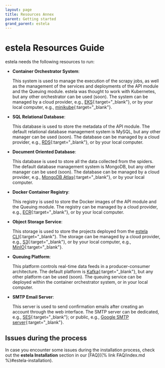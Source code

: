 ```yaml
---
layout: page
title: Resources Annex
parent: Getting started
grand_parent: estela
---
```


# estela Resources Guide

estela needs the following resources to run:

- **Container Orchestrator System**:

  This system is used to manage the execution of the scrapy jobs, as well as the management
  of the services and deployments of the API module and the Queuing module.
  estela was thought to work with Kubernetes, but any other orchestrator can be used (soon).
  The system can be managed by a cloud provider, e.g., 
  [EKS](https://aws.amazon.com/eks/){:target="_blank"}, or by your local computer, e.g., 
  [minikube](https://minikube.sigs.k8s.io/){:target="_blank"}.

- **SQL Relational Database**:

  This database is used to store the metadata of the API module. The default relational 
  database management system is MySQL, but any other manager can be used (soon).
  The database can be managed by a cloud provider, e.g., 
  [RDS](https://aws.amazon.com/rds/){:target="_blank"}, or by your local computer.

- **Document Oriented Database**:

  This database is used to store all the data collected from the spiders. The default
  database management system is MongoDB, but any other manager can be used (soon).
  The database can be managed by a cloud provider,
  e.g., [MongoDB Atlas](https://www.mongodb.com/cloud/atlas){:target="_blank"},
  or by your local computer.

- **Docker Container Registry**:

  This registry is used to store the Docker images of the API module and the Queuing module.
  The registry can be managed by a cloud provider, e.g., 
  [ECR](https://aws.amazon.com/ecr/){:target="_blank"}, or by your local computer.

- **Object Storage Service**:

  This storage is used to store the projects deployed from the
  [estela CLI](https://github.com/bitmakerla/estela-cli){:target="_blank"}.
  The storage can be managed by a cloud provider, e.g., 
  [S3](https://aws.amazon.com/s3/){:target="_blank"}, or by your local computer, e.g.,
  [MinIO](https://min.io/){:target="_blank"}.

- **Queuing Platform**:

  This platform controls real-time data feeds in a producer-consumer architecture.
  The default platform is [Kafka](https://kafka.apache.org/){:target="_blank"}, 
  but any other platform can be used (soon). The queuing service can be deployed within 
  the container orchestrator system, or in your local computer.
  
- **SMTP Email Server**:

  This server is used to send confirmation emails after creating an account through the 
  web interface. The SMTP server can be dedicated, e.g.,
  [SES](https://aws.amazon.com/ses/){:target="_blank"}; or public, e.g.,
  [Google SMTP server](https://kinsta.com/blog/gmail-smtp-server/){:target="_blank"}.

## Issues during the process

In case you encounter some issues during the installation process, check out the **estela Installation** section in our [FAQ]({% link FAQ/index.md %}#estela-installation).